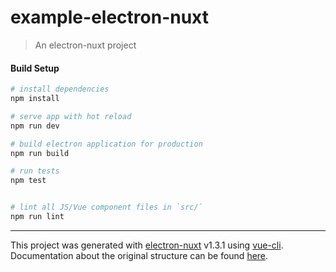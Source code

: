 # example-electron-nuxt

> An electron-nuxt project

#### Build Setup

``` bash
# install dependencies
npm install

# serve app with hot reload
npm run dev

# build electron application for production
npm run build

# run tests
npm test


# lint all JS/Vue component files in `src/`
npm run lint

```

---

This project was generated with [electron-nuxt](https://github.com/michalzaq12/electron-nuxt) v1.3.1 using [vue-cli](https://github.com/vuejs/vue-cli). Documentation about the original structure can be found [here](https://github.com/michalzaq12/electron-nuxt/blob/master/README.md).
